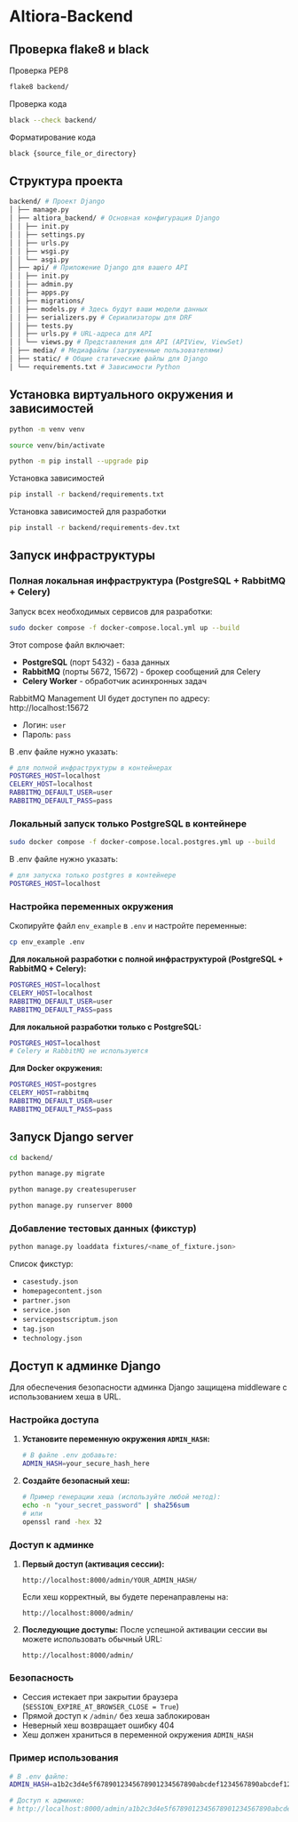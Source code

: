 # Altiora-Backend

## Проверка flake8 и black

Проверка PEP8
```bash
flake8 backend/
```

Проверка кода
```bash
black --check backend/
```

Форматирование кода
```bash
black {source_file_or_directory}
```


## Структура проекта

```bash
backend/ # Проект Django
│ ├── manage.py
│ ├── altiora_backend/ # Основная конфигурация Django
│ │ ├── init.py
│ │ ├── settings.py
│ │ ├── urls.py
│ │ ├── wsgi.py
│ │ └── asgi.py
│ ├── api/ # Приложение Django для вашего API
│ │ ├── init.py
│ │ ├── admin.py
│ │ ├── apps.py
│ │ ├── migrations/
│ │ ├── models.py # Здесь будут ваши модели данных
│ │ ├── serializers.py # Сериализаторы для DRF
│ │ ├── tests.py
│ │ ├── urls.py # URL-адреса для API
│ │ └── views.py # Представления для API (APIView, ViewSet)
│ ├── media/ # Медиафайлы (загруженные пользователями)
│ ├── static/ # Общие статические файлы для Django
│ └── requirements.txt # Зависимости Python
```

## Установка виртуального окружения и зависимостей

```bash
python -m venv venv
```

```bash
source venv/bin/activate
```

```bash
python -m pip install --upgrade pip
```

Установка зависимостей
```bash
pip install -r backend/requirements.txt
```

Установка зависимостей для разработки
```bash
pip install -r backend/requirements-dev.txt
```

## Запуск инфраструктуры

### Полная локальная инфраструктура (PostgreSQL + RabbitMQ + Celery)

Запуск всех необходимых сервисов для разработки:

```bash
sudo docker compose -f docker-compose.local.yml up --build
```

Этот compose файл включает:
- **PostgreSQL** (порт 5432) - база данных
- **RabbitMQ** (порты 5672, 15672) - брокер сообщений для Celery
- **Celery Worker** - обработчик асинхронных задач

RabbitMQ Management UI будет доступен по адресу: http://localhost:15672
- Логин: `user`
- Пароль: `pass`

В .env файле нужно указать:
```bash
# для полной инфраструктуры в контейнерах
POSTGRES_HOST=localhost
CELERY_HOST=localhost
RABBITMQ_DEFAULT_USER=user
RABBITMQ_DEFAULT_PASS=pass
```

### Локальный запуск только PostgreSQL в контейнере

```bash
sudo docker compose -f docker-compose.local.postgres.yml up --build
```

В .env файле нужно указать:
```bash
# для запуска только postgres в контейнере
POSTGRES_HOST=localhost
```

### Настройка переменных окружения

Скопируйте файл `env_example` в `.env` и настройте переменные:

```bash
cp env_example .env
```

**Для локальной разработки с полной инфраструктурой (PostgreSQL + RabbitMQ + Celery):**
```bash
POSTGRES_HOST=localhost
CELERY_HOST=localhost
RABBITMQ_DEFAULT_USER=user
RABBITMQ_DEFAULT_PASS=pass
```

**Для локальной разработки только с PostgreSQL:**
```bash
POSTGRES_HOST=localhost
# Celery и RabbitMQ не используются
```

**Для Docker окружения:**
```bash
POSTGRES_HOST=postgres
CELERY_HOST=rabbitmq
RABBITMQ_DEFAULT_USER=user
RABBITMQ_DEFAULT_PASS=pass
```

## Запуск Django server

```bash
cd backend/
```

```bash
python manage.py migrate
```

```bash
python manage.py createsuperuser
```

```bash
python manage.py runserver 8000
```

### Добавление тестовых данных (фикстур)

```bash
python manage.py loaddata fixtures/<name_of_fixture.json>
```

Список фикстур:

- `casestudy.json`
- `homepagecontent.json`
- `partner.json`
- `service.json`
- `servicepostscriptum.json`
- `tag.json`
- `technology.json`



## Доступ к админке Django

Для обеспечения безопасности админка Django защищена middleware с использованием хеша в URL.

### Настройка доступа

1. **Установите переменную окружения `ADMIN_HASH`:**
   ```bash
   # В файле .env добавьте:
   ADMIN_HASH=your_secure_hash_here
   ```

2. **Создайте безопасный хеш:**
   ```bash
   # Пример генерации хеша (используйте любой метод):
   echo -n "your_secret_password" | sha256sum
   # или
   openssl rand -hex 32
   ```

### Доступ к админке

1. **Первый доступ (активация сессии):**
   ```
   http://localhost:8000/admin/YOUR_ADMIN_HASH/
   ```
   
   Если хеш корректный, вы будете перенаправлены на:
   ```
   http://localhost:8000/admin/
   ```

2. **Последующие доступы:**
   После успешной активации сессии вы можете использовать обычный URL:
   ```
   http://localhost:8000/admin/
   ```

### Безопасность

- Сессия истекает при закрытии браузера (`SESSION_EXPIRE_AT_BROWSER_CLOSE = True`)
- Прямой доступ к `/admin/` без хеша заблокирован
- Неверный хеш возвращает ошибку 404
- Хеш должен храниться в переменной окружения `ADMIN_HASH`

### Пример использования

```bash
# В .env файле:
ADMIN_HASH=a1b2c3d4e5f6789012345678901234567890abcdef1234567890abcdef123456

# Доступ к админке:
# http://localhost:8000/admin/a1b2c3d4e5f6789012345678901234567890abcdef1234567890abcdef123456/
```
